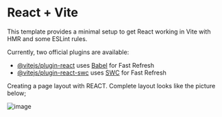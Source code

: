 # React + Vite

This template provides a minimal setup to get React working in Vite with HMR and some ESLint rules.

Currently, two official plugins are available:

- [@vitejs/plugin-react](https://github.com/vitejs/vite-plugin-react/blob/main/packages/plugin-react/README.md) uses [Babel](https://babeljs.io/) for Fast Refresh
- [@vitejs/plugin-react-swc](https://github.com/vitejs/vite-plugin-react-swc) uses [SWC](https://swc.rs/) for Fast Refresh


Creating a page layout with REACT.
Complete layout looks like the picture below;


![image](https://github.com/user-attachments/assets/d9b6a8c0-e6b3-48ef-8b98-d0c4e4a2f41c)
